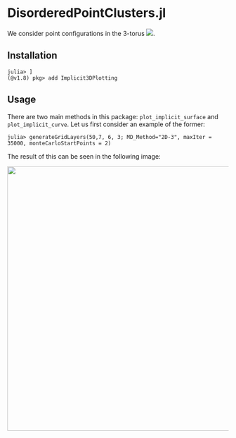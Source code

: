 # DisorderedPointClusters.jl

We consider point configurations in the 3-torus <img src="https://render.githubusercontent.com/render/math?math=T^3\subset\mathbb{R}^3">. 

## Installation

```
julia> ]
(@v1.8) pkg> add Implicit3DPlotting
```

## Usage

There are two main methods in this package: `plot_implicit_surface` and `plot_implicit_curve`. Let us first consider an example of the former:

```
julia> generateGridLayers(50,7, 6, 3; MD_Method="2D-3", maxIter = 35000, monteCarloStartPoints = 2)
```

The result of this can be seen in the following image: 
<p align="center">
  <img src="https://user-images.githubusercontent.com/65544132/114864346-2b0ec700-9df1-11eb-8ad4-4ef2d4e1c9f3.png" width="600", height="600">
</p>
